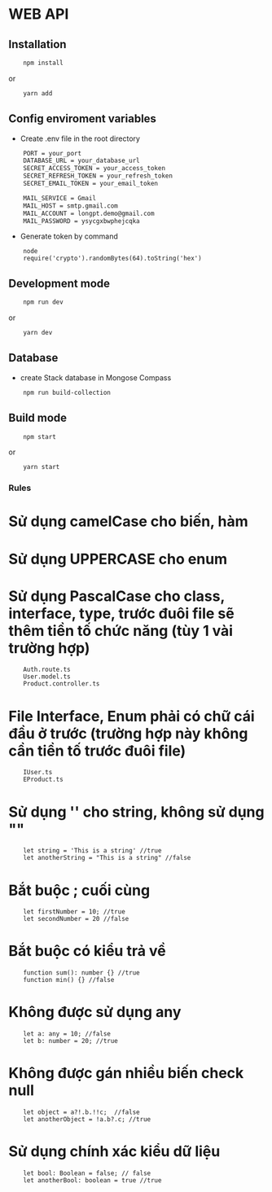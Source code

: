 # WEB API

## Installation

```bash
    npm install
```

or

```bash
    yarn add
```

## Config enviroment variables

- Create .env file in the root directory

```bash
    PORT = your_port
    DATABASE_URL = your_database_url
    SECRET_ACCESS_TOKEN = your_access_token
    SECRET_REFRESH_TOKEN = your_refresh_token
    SECRET_EMAIL_TOKEN = your_email_token

    MAIL_SERVICE = Gmail
    MAIL_HOST = smtp.gmail.com
    MAIL_ACCOUNT = longpt.demo@gmail.com
    MAIL_PASSWORD = ysycgxbwphejcqka

```

- Generate token by command

```
    node
    require('crypto').randomBytes(64).toString('hex')
```

## Development mode

```bash
    npm run dev
```

or

```bash
    yarn dev
```
## Database
- create Stack database in Mongose Compass
```bash
    npm run build-collection
```

## Build mode

```bash
    npm start
```

or

```bash
    yarn start
```

### Rules

# Sử dụng camelCase cho biến, hàm

# Sử dụng UPPERCASE cho enum

# Sử dụng PascalCase cho class, interface, type, trước đuôi file sẽ thêm tiền tố chức năng (tùy 1 vài trường hợp)

```
    Auth.route.ts
    User.model.ts
    Product.controller.ts
```

# File Interface, Enum phải có chữ cái đầu ở trước (trường hợp này không cần tiền tố trước đuôi file)

```
    IUser.ts
    EProduct.ts
```

# Sử dụng '' cho string, không sử dụng ""

```
    let string = 'This is a string' //true
    let anotherString = "This is a string" //false
```

# Bắt buộc ; cuối cùng

```
    let firstNumber = 10; //true
    let secondNumber = 20 //false
```

# Bắt buộc có kiểu trả về

```
    function sum(): number {} //true
    function min() {} //false
```

# Không được sử dụng any

```
    let a: any = 10; //false
    let b: number = 20; //true
```

# Không được gán nhiều biến check null

```
    let object = a?!.b.!!c;  //false
    let anotherObject = !a.b?.c; //true
```

# Sử dụng chính xác kiểu dữ liệu

```
    let bool: Boolean = false; // false
    let anotherBool: boolean = true //true
```
